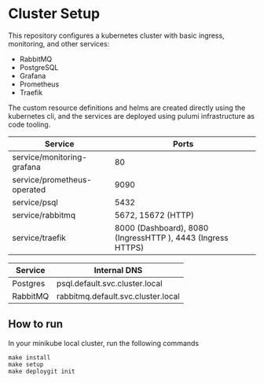 # Cluster Setup

This repository configures a kubernetes cluster with basic ingress, monitoring, and other services:

* RabbitMQ
* PostgreSQL
* Grafana
* Prometheus
* Traefik

The custom resource definitions and helms are created directly using the kubernetes cli, and the services are deployed using pulumi infrastructure as code tooling.

| Service | Ports |
|-------|-----------|
| service/monitoring-grafana | 80 |
| service/prometheus-operated | 9090 |
| service/psql | 5432 |
| service/rabbitmq | 5672, 15672  (HTTP) |
| service/traefik | 8000 (Dashboard), 8080 (IngressHTTP ), 4443 (Ingress HTTPS) |

| Service  | Internal DNS |
|-------|-----------|
| Postgres | psql.default.svc.cluster.local |
| RabbitMQ | rabbitmq.default.svc.cluster.local |

## How to run

In your minikube local cluster, run the following commands

```
make install
make setup
make deploygit init
```